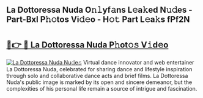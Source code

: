 ## La Dottoressa Nuda O𝚗𝚕yf𝚊ns L𝚎a𝚔ed N𝚞𝚍es - Part-Bxl P𝚑𝚘tos Vi𝚍𝚎o - H𝚘𝚝 Part L𝚎a𝚔s fPf2N

# <h2><a href="http://kf45s2.oniu.top/?m=La+Dottoressa+Nuda">🔗👉 🔴 La Dottoressa Nuda P𝚑ot𝚘𝚜 V𝚒d𝚎o</a></h2>

[![La Dottoressa Nuda Nu𝚍e𝚜](https://i.imgur.com/0qMVB7G.gif)](http://kf45s2.oniu.top/?m=La+Dottoressa+Nuda)
Virtual dance innovator and web entertainer La Dottoressa Nuda, celebrated for sharing dance and lifestyle inspiration through solo and collaborative dance acts and brief films. La Dottoressa Nuda's public image is marked by its open and sincere demeanor, but the complexities of his personal life remain a source of intrigue and fascination.  
